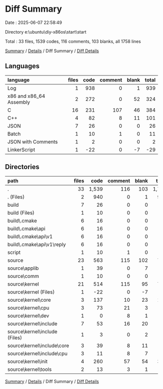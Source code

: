# Diff Summary

Date : 2025-06-07 22:58:49

Directory e:\\ubuntu\\diy-x86os\\start\\start

Total : 33 files,  1539 codes, 116 comments, 103 blanks, all 1758 lines

[Summary](results.md) / [Details](details.md) / Diff Summary / [Diff Details](diff-details.md)

## Languages
| language | files | code | comment | blank | total |
| :--- | ---: | ---: | ---: | ---: | ---: |
| Log | 1 | 938 | 0 | 1 | 939 |
| x86 and x86_64 Assembly | 2 | 272 | 0 | 52 | 324 |
| C | 16 | 231 | 107 | 46 | 384 |
| C++ | 4 | 82 | 8 | 11 | 101 |
| JSON | 7 | 26 | 0 | 0 | 26 |
| Batch | 1 | 10 | 1 | 0 | 11 |
| JSON with Comments | 1 | 2 | 0 | 0 | 2 |
| LinkerScript | 1 | -22 | 0 | -7 | -29 |

## Directories
| path | files | code | comment | blank | total |
| :--- | ---: | ---: | ---: | ---: | ---: |
| . | 33 | 1,539 | 116 | 103 | 1,758 |
| . (Files) | 2 | 940 | 0 | 1 | 941 |
| build | 7 | 26 | 0 | 0 | 26 |
| build (Files) | 1 | 10 | 0 | 0 | 10 |
| build\\.cmake | 6 | 16 | 0 | 0 | 16 |
| build\\.cmake\\api | 6 | 16 | 0 | 0 | 16 |
| build\\.cmake\\api\\v1 | 6 | 16 | 0 | 0 | 16 |
| build\\.cmake\\api\\v1\\reply | 6 | 16 | 0 | 0 | 16 |
| script | 1 | 10 | 1 | 0 | 11 |
| source | 23 | 563 | 115 | 102 | 780 |
| source\\applib | 1 | 39 | 0 | 7 | 46 |
| source\\comm | 1 | 10 | 0 | 0 | 10 |
| source\\kernel | 21 | 514 | 115 | 95 | 724 |
| source\\kernel (Files) | 1 | -22 | 0 | -7 | -29 |
| source\\kernel\\core | 3 | 137 | 10 | 23 | 170 |
| source\\kernel\\cpu | 3 | 73 | 21 | 3 | 97 |
| source\\kernel\\dev | 1 | 0 | 8 | 1 | 9 |
| source\\kernel\\include | 7 | 53 | 16 | 20 | 89 |
| source\\kernel\\include (Files) | 1 | 3 | 0 | 2 | 5 |
| source\\kernel\\include\\core | 3 | 39 | 8 | 11 | 58 |
| source\\kernel\\include\\cpu | 3 | 11 | 8 | 7 | 26 |
| source\\kernel\\init | 4 | 260 | 57 | 54 | 371 |
| source\\kernel\\tools | 2 | 13 | 3 | 1 | 17 |

[Summary](results.md) / [Details](details.md) / Diff Summary / [Diff Details](diff-details.md)